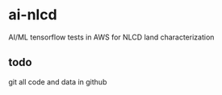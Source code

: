 # ai-nlcd
AI/ML tensorflow tests in AWS for NLCD land characterization

## todo 

git all code and data in github
